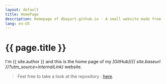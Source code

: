 ```yaml
---
layout: default
title: HomePage
description: Homepage of dbayart.github.io - A small website made from scratch to learn and discover new technologies, languages, libraries
lang: en-US
---
```


# <i class="fa fa-home fa-fw"></i>{{ page.title }}

I'm {{ site.author }} and this is the home page of my *[GitHub]({{ site.baseurl }}?utm_source=internalLink)* website.

> Feel free to take a look at the repository : [here](https://github.com/dbayart/dbayart.github.io).


